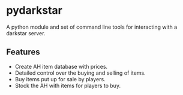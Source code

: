 # pydarkstar

A python module and set of command line tools for interacting with a darkstar server.

## Features

* Create AH item database with prices.
* Detailed control over the buying and selling of items.
* Buy items put up for sale by players.
* Stock the AH with items for players to buy.
